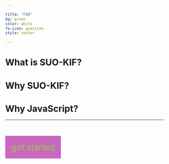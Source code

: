 ```yaml
---

title: "FAQ"
bg: green
color: white
fa-icon: question
style: center

---
```


# What is SUO-KIF?

# Why SUO-KIF?

# Why JavaScript?

---

<div style="margin-top:70px;"><a href="https://github.com/Cfeusier/jkif/blob/master/docs/GETTING_STARTED.md" style="color:#9bcf2f;font-size:20pt;background-color:#c869bf;padding:20px;text-decoration:none;">get started</a></div>
